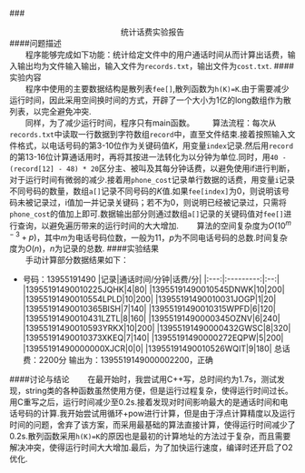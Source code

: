 <head>
<style>
table {font-family: "Source Code Pro";}
</style>
</head>

###<center>统计话费实验报告</center>
####问题描述</br>
&emsp;&emsp;程序能够完成如下功能：统计给定文件中的用户通话时间从而计算出话费，输入输出均为文件输入输出，输入文件为`records.txt`，输出文件为`cost.txt`.
####实验内容  
&emsp;&emsp;程序中使用的主要数据结构是散列表`fee[]`,散列函数为`h(K)=K`.由于需要减少运行时间，因此采用空间换时间的方式，开辟了一个大小为1亿的long数组作为散列表，以完全避免冲突.  
　&emsp;同样，为了减少运行时间，程序只有main函数。
　&emsp;算法流程：每次从`records.txt`中读取一行数据到字符数组`record`中，直至文件结束.接着按照输入文件格式，以电话号码的第3-10位作为关键码值$K$，用变量`index`记录.然后用`record`的第13-16位计算通话用时，再将其按进一法转化为以分钟为单位.同时，用`40 - (record[12] - 48) * 20`区分主、被叫及其每分钟话费，以避免使用if进行判断，对于运行时间有微弱的减少.接着用`phone_cost`记录单行数据的话费，用变量`i`记录不同号码的数量，数组`a[]`记录不同号码的$K$值.如果`fee[index]`为0，则说明该号码未被记录过，i值加一并记录关键码；若不为0，则说明已经被记录过，只需将`phone_cost`的值加上即可.数据输出部分则通过数组`a[]`记录的关键码值对`fee[]`进行查询，以避免遍历带来的运行时间的大大增加.
　&emsp;算法的空间复杂度为$O(10^{m-3}+p)$，其中$m$为电话号码位数，一般为11，$p$为不同电话号码的总数.时间复杂度为$O(n)$，$n$为记录的总数.
####实验结果  
&emsp;&emsp;手动计算部分数据结果如下：
- 号码：13955191490
  |记录|通话时间/分钟|话费/分|
  |:---:|:---------:|:--:|
  |13955191490010225JQHK|4|80|
  |13955191490010545DNWK|10|200|
  |13955191490010554LPLD|10|200|
  |13955191490010031JOGP|1|20|
  |13955191490010365BISH|7|140|
  |13955191490010315WPFD|6|120|
  |13955191490010431LZTL|8|160|
  |13955191490000345OZNV|6|240|
  |13955191490010593YRKX|10|200|
  |13955191490000432GWSC|8|320|
  |13955191490010373XKEQ|7|140|
  |13955191490000272EQPW|5|200|
  |13955191490000000XJCR|0|0|
  |13955191490010526WQIT|9|180|
  总话费：2200分
  输出为：1395519149000002200，正确

####讨论与结论
&emsp;&emsp;在最开始时，我尝试用C++写，总时间约为1.7s，测试发现，string类的各种函数虽然使用方便，但是运行过程复杂，使得运行时间过长。用C重写之后，运行时间减少至0.2s.接着发现对时间影响最大的是通话时间和电话号码的计算.我开始尝试用循环+pow进行计算，但是由于浮点计算精度以及运行时间的问题，舍弃了该方案，而采用最基础的算法直接计算，使得运行时间减少了0.2s.散列函数采用`h(K)=K`的原因也是最初的计算地址的方法过于复杂，而且需要解决冲突，使得运行时间大大增加.最后，为了加快运行速度，编译时还开启了O2优化.